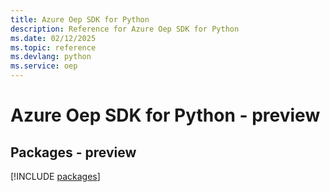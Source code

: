 ```yaml
---
title: Azure Oep SDK for Python
description: Reference for Azure Oep SDK for Python
ms.date: 02/12/2025
ms.topic: reference
ms.devlang: python
ms.service: oep
---
```

# Azure Oep SDK for Python - preview
## Packages - preview
[!INCLUDE [packages](oep-index.md)]